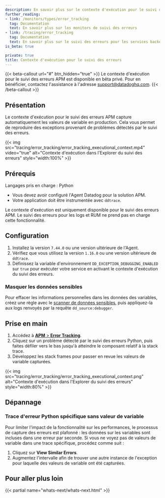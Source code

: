 ```yaml
---
description: En savoir plus sur le contexte d'exécution pour le suivi des erreurs
further_reading:
- link: /monitors/types/error_tracking
  tag: Documentation
  text: En savoir plus sur les monitors de suivi des erreurs
- link: /tracing/error_tracking
  tag: Documentation
  text: En savoir plus sur le suivi des erreurs pour les services backend
is_beta: true

private: true
title: Contexte d'exécution pour le suivi des erreurs
---
```


{{< beta-callout url="#" btn_hidden="true" >}}
Le contexte d'exécution pour le suivi des erreurs APM est disponible en bêta privé. Pour en bénéficier, contactez l'assistance à l'adresse support@datadoghq.com.
{{< /beta-callout >}}

## Présentation

Le contexte d'exécution pour le suivi des erreurs APM capture automatiquement les valeurs de variable en production. Cela vous permet de reproduire des exceptions provenant de problèmes détectés par le suivi des erreurs.

{{< img src="tracing/error_tracking/error_tracking_executional_context.mp4" video="true" alt="Contexte d'exécution dans l'Explorer du suivi des erreurs" style="width:100%" >}}

## Prérequis
Langages pris en charge
: Python

- Vous devez avoir configuré l'Agent Datadog pour la solution APM.
- Votre application doit être instrumentée avec `ddtrace`.

Le contexte d'exécution est uniquement disponible pour le suivi des erreurs APM. Le suivi des erreurs pour les logs et RUM ne prend pas en charge cette fonctionnalité.

## Configuration

1. Installez la version `7.44.0` ou une version ultérieure de l'Agent.
2. Vérifiez que vous utilisez la version `1.16.0` ou une version ultérieure de `ddtrace`.
3. Définissez la variable d'environnement `DD_EXCEPTION_DEBUGGING_ENABLED` sur `true` pour exécuter votre service en activant le contexte d'exécution du suivi des erreurs.

### Masquer les données sensibles

Pour effacer les informations personnelles dans les données des variables, créez une règle avec le [scanner de données sensibles][1], puis appliquez-la aux logs renvoyés par la requête `dd_source:debugger`.

## Prise en main

1. Accédez à [**APM** > **Error Tracking**][2].
2. Cliquez sur un problème détecté par le suivi des erreurs Python, puis faites défiler vers le bas jusqu'à atteindre le composant relatif à la stack trace.
3. Développez les stack frames pour passer en revue les valeurs de variable capturées.

{{< img src="tracing/error_tracking/error_tracking_executional_context.png" alt="Contexte d'exécution dans l'Explorer du suivi des erreurs" style="width:80%" >}}

## Dépannage

### Trace d'erreur Python spécifique sans valeur de variable
Pour limiter l'impact de la fonctionnalité sur les performances, le processus de capture des erreurs est plafonné : les données sur les variables sont incluses dans une erreur par seconde. Si vous ne voyez pas de valeurs de variable dans une trace spécifique, procédez comme suit :

1. Cliquez sur **View Similar Errors**.
2. Augmentez l'intervalle afin de trouver une autre instance de l'exception pour laquelle des valeurs de variable ont été capturées.

[1]: /fr/sensitive_data_scanner/
[2]: https://app.datadoghq.com/apm/error-tracking

## Pour aller plus loin

{{< partial name="whats-next/whats-next.html" >}}
